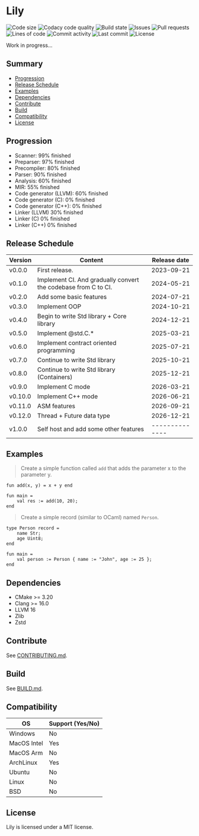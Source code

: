 # Lily

![Code size](https://img.shields.io/github/languages/code-size/thelilylang/lily?style=for-the-badge)
![Codacy code quality](https://img.shields.io/codacy/grade/7f4284cccba541ca9ec576272fa88134?style=for-the-badge)
![Build state](https://img.shields.io/github/actions/workflow/status/thelilylang/lily/cmake.yml?branch=main&style=for-the-badge)
![Issues](https://img.shields.io/github/issues/thelilylang/lily?style=for-the-badge)
![Pull requests](https://img.shields.io/github/issues-pr/thelilylang/lily?style=for-the-badge)
![Lines of code](https://tokei.rs/b1/github/thelilylang/lily?caterogy=code&style=for-the-badge)
![Commit activity](https://img.shields.io/github/commit-activity/w/thelilylang/lily?style=for-the-badge)
![Last commit](https://img.shields.io/github/last-commit/thelilylang/lily?style=for-the-badge)
![License](https://img.shields.io/github/license/thelilylang/lily?style=for-the-badge)

Work in progress...

## Summary

* [Progression](#progression)
* [Release Schedule](#release-schedule)
* [Examples](#examples)
* [Dependencies](#dependencies)
* [Contribute](#contribute)
* [Build](#build)
* [Compatibility](#compatibility)
* [License](#license)

## Progression

- Scanner: 99% finished
- Preparser: 97% finished
- Precompiler: 80% finished
- Parser: 90% finished
- Analysis: 60% finished
- MIR: 55% finished
- Code generator (LLVM): 60% finished
- Code generator (C): 0% finished
- Code generator (C++): 0% finished
- Linker (LLVM) 30% finished
- Linker (C) 0% finished
- Linker (C++) 0% finished

## Release Schedule

| Version | Content                                                         | Release date |
|---------|-----------------------------------------------------------------|--------------|
| v0.0.0  | First release.                                                  | 2023-09-21   |
| v0.1.0  | Implement CI. And gradually convert the codebase from C to CI.  | 2024-05-21   |
| v0.2.0  | Add some basic features                                         | 2024-07-21   |
| v0.3.0  | Implement OOP                                                   | 2024-10-21   |
| v0.4.0  | Begin to write Std library + Core library                       | 2024-12-21   |
| v0.5.0  | Implement @std.C.*                                              | 2025-03-21   |
| v0.6.0  | Implement contract oriented programming                         | 2025-07-21   |
| v0.7.0  | Continue to write Std library                                   | 2025-10-21   |
| v0.8.0  | Continue to write Std library (Containers)                      | 2025-12-21   |
| v0.9.0  | Implement C mode                                                | 2026-03-21   |
| v0.10.0 | Implement C++ mode                                              | 2026-06-21   |
| v0.11.0 | ASM features                                                    | 2026-09-21   |
| v0.12.0 | Thread + Future data type                                       | 2026-12-21   |
| v1.0.0  | Self host and add some other features                           |--------------|

## Examples

> Create a simple function called `add` that adds the parameter x to the parameter y.

```lily
fun add(x, y) = x + y end

fun main =
    val res := add(10, 20);
end
```

> Create a simple record (similar to OCaml) named `Person`. 

```lily
type Person record =
    name Str;
    age Uint8;
end

fun main =
    val person := Person { name := "John", age := 25 };
end
```

## Dependencies

- CMake >= 3.20
- Clang >= 16.0
- LLVM 16
- Zlib
- Zstd

## Contribute

See [CONTRIBUTING.md](https://github.com/thelilylang/lily/blob/main/CONTRIBUTING.md).

## Build

See [BUILD.md](https://github.com/thelilylang/lily/blob/main/BUILD.md).

## Compatibility

| OS              | Support (Yes/No) |
|-----------------|------------------|
| Windows         | No               |
| MacOS Intel     | Yes              |
| MacOS Arm       | No               |
| ArchLinux       | Yes              |
| Ubuntu          | No               |
| Linux           | No               |
| BSD             | No               |

## License

Lily is licensed under a MIT license.

